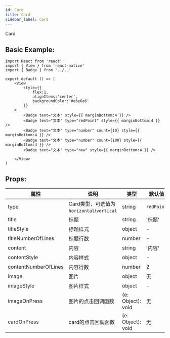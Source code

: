 ```yaml
---
id: Card
title: Card
sidebar_label: Card
---
```


Card

## Basic Example:

```SnackPlayer name=Card-simple
import React from 'react'
import { View } from 'react-native'
import { Badge } from '../..'

export default () => (
    <View
        style={{
            flex:1,
            alignItems:'center',
            backgroundColor:'#e6e6e6'
        }}
    >
        <Badge text="文本" style={{ marginBottom:4 }} />
        <Badge text="文本" type="redPoint" style={{ marginBottom:4 }} />
        <Badge text="文本" type="number" count={10} style={{ marginBottom:4 }} />
        <Badge text="文本" type="number" count={100} style={{ marginBottom:4 }} />
        <Badge text="文本" type="new" style={{ marginBottom:4 }} />

    </View>
)
```

## Props:

属性 | 说明 | 类型 | 默认值
----|-----|------|------
| type    | Card类型，可选值为`horizontal`/`vertical` |   string   |   `redPoint`  |
| title   |   标题   |   string   |    '标题'  |
| titleStyle   |   标题样式  |   object   |   -    |
| titleNumberOfLines  |  标题行数   |  number  |  -  |
| content   |   内容   |   string    |    '内容'    |
| contentStyle   |  内容样式   |   object   |   -  |
| contentNumberOfLines  |  内容行数   |   number  |    2  | 
| image     |   图片   |   object  |   无  |
| imageStyle  |   图片样式  |  object   |   -  |
| imageOnPress   |    图片的点击回调函数   |   (e: Object): void |   无  |
| cardOnPress    |  card的点击回调函数 | (e: Object): void |   无  |


